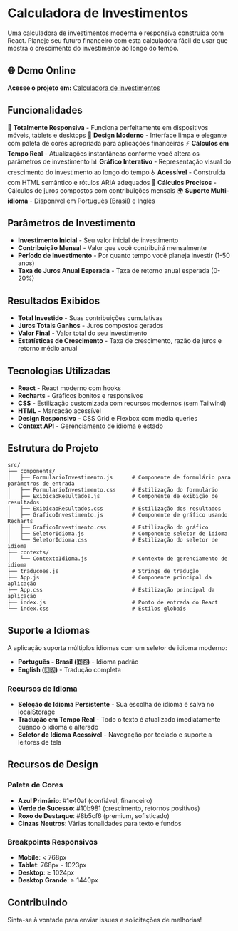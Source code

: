 # Calculadora de Investimentos

Uma calculadora de investimentos moderna e responsiva construída com React. Planeje seu futuro financeiro com esta calculadora fácil de usar que mostra o crescimento do investimento ao longo do tempo.

## 🌐 Demo Online

**Acesse o projeto em:** [Calculadora de investimentos](https://investment-calculator-ochre-one.vercel.app/)

## Funcionalidades

📱 **Totalmente Responsiva** - Funciona perfeitamente em dispositivos móveis, tablets e desktops
🎨 **Design Moderno** - Interface limpa e elegante com paleta de cores apropriada para aplicações financeiras
⚡ **Cálculos em Tempo Real** - Atualizações instantâneas conforme você altera os parâmetros de investimento
📊 **Gráfico Interativo** - Representação visual do crescimento do investimento ao longo do tempo
♿ **Acessível** - Construída com HTML semântico e rótulos ARIA adequados
🔢 **Cálculos Precisos** - Cálculos de juros compostos com contribuições mensais
🌍 **Suporte Multi-idioma** - Disponível em Português (Brasil) e Inglês

## Parâmetros de Investimento

- **Investimento Inicial** - Seu valor inicial de investimento
- **Contribuição Mensal** - Valor que você contribuirá mensalmente
- **Período de Investimento** - Por quanto tempo você planeja investir (1-50 anos)
- **Taxa de Juros Anual Esperada** - Taxa de retorno anual esperada (0-20%)

## Resultados Exibidos

- **Total Investido** - Suas contribuições cumulativas
- **Juros Totais Ganhos** - Juros compostos gerados
- **Valor Final** - Valor total do seu investimento
- **Estatísticas de Crescimento** - Taxa de crescimento, razão de juros e retorno médio anual

## Tecnologias Utilizadas

- **React** - React moderno com hooks
- **Recharts** - Gráficos bonitos e responsivos
- **CSS** - Estilização customizada com recursos modernos (sem Tailwind)
- **HTML** - Marcação acessível
- **Design Responsivo** - CSS Grid e Flexbox com media queries
- **Context API** - Gerenciamento de idioma e estado

## Estrutura do Projeto

```
src/
├── components/
│   ├── FormularioInvestimento.js      # Componente de formulário para parâmetros de entrada
│   ├── FormularioInvestimento.css     # Estilização do formulário
│   ├── ExibicaoResultados.js          # Componente de exibição de resultados
│   ├── ExibicaoResultados.css         # Estilização dos resultados
│   ├── GraficoInvestimento.js         # Componente de gráfico usando Recharts
│   ├── GraficoInvestimento.css        # Estilização do gráfico
│   ├── SeletorIdioma.js               # Componente seletor de idioma
│   └── SeletorIdioma.css              # Estilização do seletor de idioma
├── contexts/
│   └── ContextoIdioma.js              # Contexto de gerenciamento de idioma
├── traducoes.js                       # Strings de tradução
├── App.js                             # Componente principal da aplicação
├── App.css                            # Estilização principal da aplicação
├── index.js                           # Ponto de entrada do React
└── index.css                          # Estilos globais
```

## Suporte a Idiomas

A aplicação suporta múltiplos idiomas com um seletor de idioma moderno:

- **Português - Brasil (🇧🇷)** - Idioma padrão
- **English (🇺🇸)** - Tradução completa

### Recursos de Idioma

- **Seleção de Idioma Persistente** - Sua escolha de idioma é salva no localStorage
- **Tradução em Tempo Real** - Todo o texto é atualizado imediatamente quando o idioma é alterado
- **Seletor de Idioma Acessível** - Navegação por teclado e suporte a leitores de tela

## Recursos de Design

### Paleta de Cores
- **Azul Primário**: #1e40af (confiável, financeiro)
- **Verde de Sucesso**: #10b981 (crescimento, retornos positivos)
- **Roxo de Destaque**: #8b5cf6 (premium, sofisticado)
- **Cinzas Neutros**: Várias tonalidades para texto e fundos

### Breakpoints Responsivos
- **Mobile**: < 768px
- **Tablet**: 768px - 1023px
- **Desktop**: ≥ 1024px
- **Desktop Grande**: ≥ 1440px

## Contribuindo

Sinta-se à vontade para enviar issues e solicitações de melhorias!
